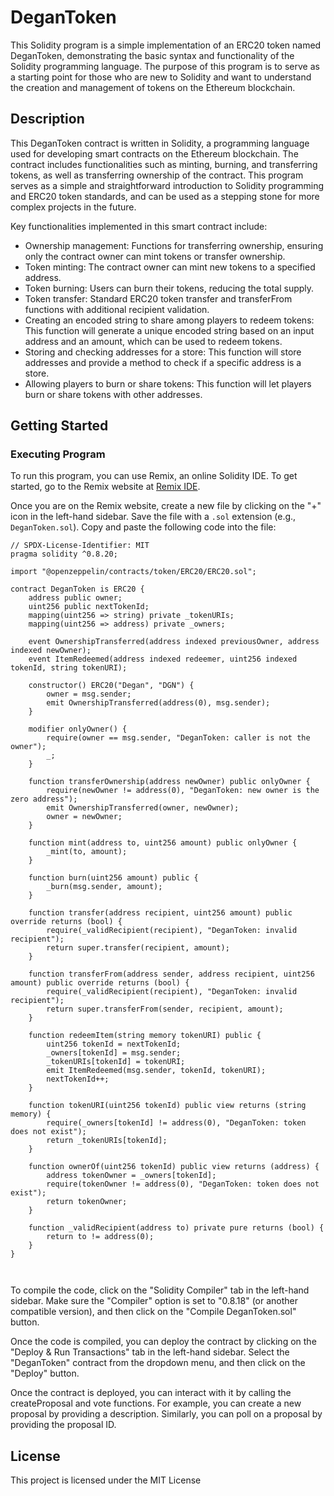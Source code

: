 # DeganToken

This Solidity program is a simple implementation of an ERC20 token named DeganToken, demonstrating the basic syntax and functionality of the Solidity programming language. The purpose of this program is to serve as a starting point for those who are new to Solidity and want to understand the creation and management of tokens on the Ethereum blockchain.

## Description

This DeganToken contract is written in Solidity, a programming language used for developing smart contracts on the Ethereum blockchain. The contract includes functionalities such as minting, burning, and transferring tokens, as well as transferring ownership of the contract. This program serves as a simple and straightforward introduction to Solidity programming and ERC20 token standards, and can be used as a stepping stone for more complex projects in the future.

Key functionalities implemented in this smart contract include:

- Ownership management: Functions for transferring ownership, ensuring only the contract owner can mint tokens or transfer ownership.
- Token minting: The contract owner can mint new tokens to a specified address.
- Token burning: Users can burn their tokens, reducing the total supply.
- Token transfer: Standard ERC20 token transfer and transferFrom functions with additional recipient validation.
- Creating an encoded string to share among players to redeem tokens: This function will generate a unique encoded string based on an input address and an amount, which can be used to redeem tokens.
- Storing and checking addresses for a store: This function will store addresses and provide a method to check if a specific address is a store.
- Allowing players to burn or share tokens: This function will let players burn or share tokens with other addresses.

  
## Getting Started

### Executing Program

To run this program, you can use Remix, an online Solidity IDE. To get started, go to the Remix website at [Remix IDE](https://remix.ethereum.org/).

Once you are on the Remix website, create a new file by clicking on the "+" icon in the left-hand sidebar. Save the file with a `.sol` extension (e.g., `DeganToken.sol`). Copy and paste the following code into the file:

```solidity
// SPDX-License-Identifier: MIT
pragma solidity ^0.8.20;

import "@openzeppelin/contracts/token/ERC20/ERC20.sol";

contract DeganToken is ERC20 {
    address public owner;
    uint256 public nextTokenId;
    mapping(uint256 => string) private _tokenURIs;
    mapping(uint256 => address) private _owners;

    event OwnershipTransferred(address indexed previousOwner, address indexed newOwner);
    event ItemRedeemed(address indexed redeemer, uint256 indexed tokenId, string tokenURI);

    constructor() ERC20("Degan", "DGN") {
        owner = msg.sender;
        emit OwnershipTransferred(address(0), msg.sender);
    }

    modifier onlyOwner() {
        require(owner == msg.sender, "DeganToken: caller is not the owner");
        _;
    }

    function transferOwnership(address newOwner) public onlyOwner {
        require(newOwner != address(0), "DeganToken: new owner is the zero address");
        emit OwnershipTransferred(owner, newOwner);
        owner = newOwner;
    }

    function mint(address to, uint256 amount) public onlyOwner {
        _mint(to, amount);
    }

    function burn(uint256 amount) public {
        _burn(msg.sender, amount);
    }

    function transfer(address recipient, uint256 amount) public override returns (bool) {
        require(_validRecipient(recipient), "DeganToken: invalid recipient");
        return super.transfer(recipient, amount);
    }

    function transferFrom(address sender, address recipient, uint256 amount) public override returns (bool) {
        require(_validRecipient(recipient), "DeganToken: invalid recipient");
        return super.transferFrom(sender, recipient, amount);
    }

    function redeemItem(string memory tokenURI) public {
        uint256 tokenId = nextTokenId;
        _owners[tokenId] = msg.sender;
        _tokenURIs[tokenId] = tokenURI;
        emit ItemRedeemed(msg.sender, tokenId, tokenURI);
        nextTokenId++;
    }

    function tokenURI(uint256 tokenId) public view returns (string memory) {
        require(_owners[tokenId] != address(0), "DeganToken: token does not exist");
        return _tokenURIs[tokenId];
    }

    function ownerOf(uint256 tokenId) public view returns (address) {
        address tokenOwner = _owners[tokenId];
        require(tokenOwner != address(0), "DeganToken: token does not exist");
        return tokenOwner;
    }

    function _validRecipient(address to) private pure returns (bool) {
        return to != address(0);
    }
}



```

To compile the code, click on the "Solidity Compiler" tab in the left-hand sidebar. Make sure the "Compiler" option is set to "0.8.18" (or another compatible version), and then click on the "Compile DeganToken.sol" button.

Once the code is compiled, you can deploy the contract by clicking on the "Deploy & Run Transactions" tab in the left-hand sidebar. Select the "DeganToken" contract from the dropdown menu, and then click on the "Deploy" button.

Once the contract is deployed, you can interact with it by calling the createProposal and vote functions. For example, you can create a new proposal by providing a description. Similarly, you can poll on a proposal by providing the proposal ID.



## License

This project is licensed under the MIT License
